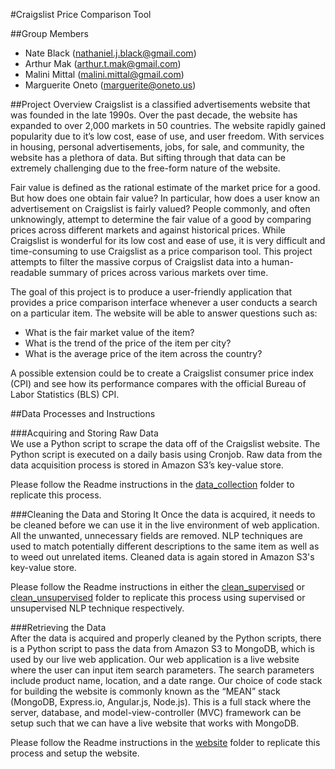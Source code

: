 #Craigslist Price Comparison Tool

##Group Members
* Nate Black (nathaniel.j.black@gmail.com)
* Arthur Mak (arthur.t.mak@gmail.com)
* Malini Mittal (malini.mittal@gmail.com)
* Marguerite Oneto (marguerite@oneto.us)

##Project Overview
Craigslist is a classified advertisements website that was founded in the late 1990s. Over the past decade, the website has expanded to over 2,000 markets in 50 countries. The website rapidly gained popularity due to it’s low cost, ease of use, and user freedom. With services in housing, personal advertisements, jobs, for sale, and community, the website has a plethora of data. But sifting through that data can be extremely challenging due to the free-form nature of the website. 

Fair value is defined as the rational estimate of the market price for a good. But how does one obtain fair value? In particular, how does a user know an advertisement on Craigslist is fairly valued? People commonly, and often unknowingly, attempt to determine the fair value of a good by comparing prices across different markets and against historical prices. While Craigslist is wonderful for its low cost and ease of use, it is very difficult and time-consuming to use Craigslist as a price comparison tool. This project attempts to filter the massive corpus of Craigslist data into a human-readable summary of prices across various markets over time. 

The goal of this project is to produce a user-friendly application that provides a price comparison interface whenever a user conducts a search on a particular item. The website will be able to answer questions such as:  
* What is the fair market value of the item?  
* What is the trend of the price of the item per city?  
* What is the average price of the item across the country?  

A possible extension could be to create a Craigslist consumer price index (CPI) and see how its performance compares with the official Bureau of Labor Statistics (BLS) CPI.

##Data Processes and Instructions

###Acquiring and Storing Raw Data  
We use a Python script to scrape the data off of the Craigslist website.  The Python script is executed on a daily basis using Cronjob. Raw data from the data acquisition process is stored in Amazon S3’s key-value store. 

Please follow the Readme instructions in the [data_collection](https://github.com/maktrix16/w205_priceright/tree/master/data_collection) folder to replicate this process.

###Cleaning the Data and Storing It 
Once the data is acquired, it needs to be cleaned before we can use it in the live environment of web application. All the unwanted, unnecessary fields are removed. NLP techniques are used to match potentially different descriptions to the same item as well as to weed out unrelated items. Cleaned data is again stored in Amazon S3's key-value store. 

Please follow the Readme instructions in either the [clean_supervised](https://github.com/maktrix16/w205_priceright/tree/master/clean_supervised) or [clean_unsupervised](https://github.com/maktrix16/w205_priceright/tree/master/clean_unsupervised) folder to replicate this process using supervised or unsupervised NLP technique respectively. 

###Retrieving the Data  
After the data is acquired and properly cleaned by the Python scripts, there is a Python script to pass the data from Amazon S3 to MongoDB, which is used by our live web application. Our web application is a live website where the user can input item search parameters. The search parameters include product name, location, and a date range. Our choice of code stack for building the website is commonly known as the “MEAN” stack (MongoDB, Express.io, Angular.js, Node.js). This is a full stack where the server, database, and model-view-controller (MVC) framework can be setup such that we can have a live website that works with MongoDB. 

Please follow the Readme instructions in the [website](https://github.com/maktrix16/w205_priceright/tree/master/website) folder to replicate this process and setup the website.
